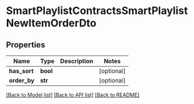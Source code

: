 # SmartPlaylistContractsSmartPlaylistNewItemOrderDto

## Properties
Name | Type | Description | Notes
------------ | ------------- | ------------- | -------------
**has_sort** | **bool** |  | [optional] 
**order_by** | **str** |  | [optional] 

[[Back to Model list]](../README.md#documentation-for-models) [[Back to API list]](../README.md#documentation-for-api-endpoints) [[Back to README]](../README.md)

